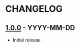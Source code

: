 # CHANGELOG

## [1.0.0] - YYYY-MM-DD

* Initial release

[1.0.0]: https://github.com/fortuneglobe/types/tags/v1.0.0

